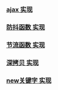 ### [ajax 实现](ajax.md)

### [防抖函数 实现](debounce.md)

### [节流函数 实现](throttle.md)

### [深拷贝 实现](deepclone.md)

### [new关键字 实现](new.md)

